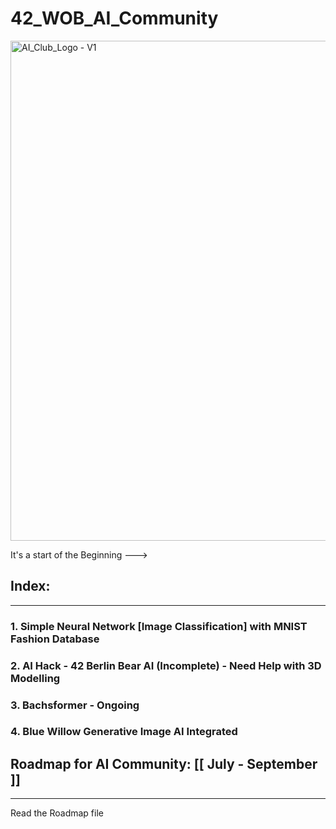 # 42_WOB_AI_Community
<img src="https://github.com/mdabir1203/42_WOB_AI_Community/assets/66947064/df2f3443-f549-480f-b079-113b0154b6fc" alt="AI_Club_Logo - V1" style="width: 800px;">


It's a start of the Beginning --->

## Index:
-------------------------------------------------------------------------------------------------------------------------------------------------------------------------------------------------
### 1. Simple Neural Network [Image Classification] with MNIST Fashion Database 
### 2. AI Hack - 42 Berlin Bear AI (Incomplete) - Need Help with 3D Modelling 
### 3. Bachsformer - Ongoing
### 4. Blue Willow Generative Image AI Integrated
   
## Roadmap for AI Community: [[ July - September ]]
----------------------------------------------------------------------------------------------------------------------------------------------------------------------------------------

Read the Roadmap file
